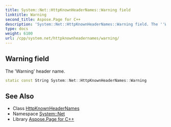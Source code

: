 ```yaml
---
title: System::Net::HttpKnownHeaderNames::Warning field
linktitle: Warning
second_title: Aspose.Page for C++
description: 'System::Net::HttpKnownHeaderNames::Warning field. The ''Warning'' header name in C++.'
type: docs
weight: 6100
url: /cpp/system.net/httpknownheadernames/warning/
---
```

## Warning field


The 'Warning' header name.

```cpp
static const String System::Net::HttpKnownHeaderNames::Warning
```

## See Also

* Class [HttpKnownHeaderNames](../)
* Namespace [System::Net](../../)
* Library [Aspose.Page for C++](../../../)
